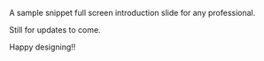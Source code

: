 A sample snippet full screen introduction slide for any professional.

Still for updates to come.

Happy designing!!
